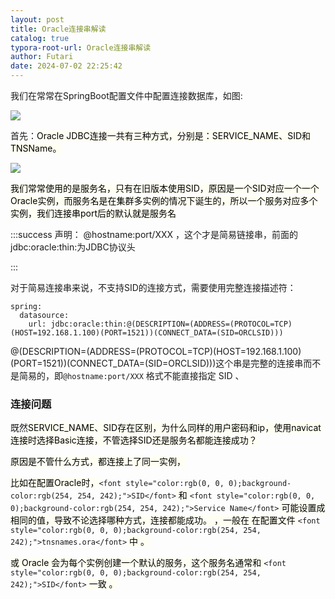 ```yaml
---
layout: post
title: Oracle连接串解读
catalog: true
typora-root-url: Oracle连接串解读
author: Futari
date: 2024-07-02 22:25:42
---
```


我们在常常在SpringBoot配置文件中配置连接数据库，如图:

![](https://cdn.nlark.com/yuque/0/2024/png/35478834/1724649447720-0031cb9c-616c-47c4-be0a-3c7799f0cb34.png)

首先：<font style="color:rgb(0, 0, 0);background-color:rgb(254, 254, 242);">Oracle JDBC连接一共有三种方式，分别是：SERVICE_NAME、SID和TNSName。</font>

![](https://cdn.nlark.com/yuque/0/2024/png/35478834/1724649710075-76104795-58b8-4634-885b-dc7ba9e43c02.png)

<font style="color:rgb(0, 0, 0);background-color:rgb(254, 254, 242);">我们常常使用的是服务名，只有在旧版本使用SID，原因是一个SID对应一个一个Oracle实例，而服务名是在集群多实例的情况下诞生的，所以一个服务对应多个实例，我们连接串port后的默认就是服务名</font>

:::success
声明： @hostname:port/XXX  ，这个才是简易链接串，前面的jdbc:oracle:thin:为JDBC协议头

:::

对于简易连接串来说，不支持SID的连接方式，需要使用完整连接描述符：

```properties
spring:
  datasource:
    url: jdbc:oracle:thin:@(DESCRIPTION=(ADDRESS=(PROTOCOL=TCP)(HOST=192.168.1.100)(PORT=1521))(CONNECT_DATA=(SID=ORCLSID)))
```

@(DESCRIPTION=(ADDRESS=(PROTOCOL=TCP)(HOST=192.168.1.100)(PORT=1521))(CONNECT_DATA=(SID=ORCLSID)))这个串是完整的连接串而不是简易的，即`@hostname:port/XXX` 格式不能直接指定 SID  、



<h3 id="cKnWN">连接问题</h3>

既然<font style="color:rgb(0, 0, 0);background-color:rgb(254, 254, 242);">SERVICE_NAME、SID存在区别，为什么同样的用户密码和ip，使用navicat连接时选择Basic连接，不管选择SID还是服务名都能连接成功？</font>

<font style="color:rgb(0, 0, 0);background-color:rgb(254, 254, 242);">原因是不管什么方式，都连接上了同一实例，</font>

<font style="color:rgb(0, 0, 0);background-color:rgb(254, 254, 242);">比如在配置Oracle时，</font>`<font style="color:rgb(0, 0, 0);background-color:rgb(254, 254, 242);">SID</font>`<font style="color:rgb(0, 0, 0);background-color:rgb(254, 254, 242);"> 和 </font>`<font style="color:rgb(0, 0, 0);background-color:rgb(254, 254, 242);">Service Name</font>`<font style="color:rgb(0, 0, 0);background-color:rgb(254, 254, 242);"> 可能设置成相同的值，导致不论选择哪种方式，连接都能成功。 ，一般在 在配置文件 </font>`<font style="color:rgb(0, 0, 0);background-color:rgb(254, 254, 242);">tnsnames.ora</font>`<font style="color:rgb(0, 0, 0);background-color:rgb(254, 254, 242);"> 中  。</font>

<font style="color:rgb(0, 0, 0);background-color:rgb(254, 254, 242);">或 Oracle 会为每个实例创建一个默认的服务，这个服务名通常和 </font>`<font style="color:rgb(0, 0, 0);background-color:rgb(254, 254, 242);">SID</font>`<font style="color:rgb(0, 0, 0);background-color:rgb(254, 254, 242);"> 一致  。</font>


